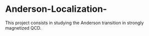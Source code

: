 # Anderson-Localization-
This project consists in studying the Anderson transition in strongly magnetized QCD.
